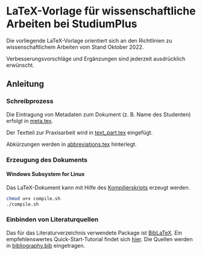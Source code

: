 # LaTeX-Vorlage für wissenschaftliche Arbeiten bei StudiumPlus
Die vorliegende LaTeX-Vorlage orientiert sich an den Richtlinien zu wissenschaftlichem Arbeiten vom Stand Oktober 2022.

Verbesserungsvorschläge und Ergänzungen sind jederzeit ausdrücklich erwünscht.

## Anleitung
### Schreibprozess
Die Eintragung von Metadaten zum Dokument (z. B. Name des Studenten) erfolgt in [meta.tex](https://github.com/ari-diehl/StudiumPlus-LaTeX/blob/main/meta.tex).

Der Textteil zur Praxisarbeit wird in [text_part.tex](https://github.com/ari-diehl/StudiumPlus-LaTeX/blob/main/text_part.tex) eingefügt.

Abkürzungen werden in [abbreviations.tex](https://github.com/ari-diehl/StudiumPlus-LaTeX/blob/main/abbreviations.tex) hinterlegt.

### Erzeugung des Dokuments
#### Windows Subsystem for Linux
Das LaTeX-Dokument kann mit Hilfe des [Kompilierskripts](https://github.com/ari-diehl/StudiumPlus-LaTeX/blob/main/compile.sh) erzeugt werden.
```bash
chmod u+x compile.sh
./compile.sh
```

### Einbinden von Literaturquellen
Das für das Literaturverzeichnis verwendete Package ist [BibLaTeX](https://ctan.org/pkg/biblatex?lang=en). Ein empfehlenswertes Quick-Start-Tutorial findet sich [hier](https://en.wikibooks.org/wiki/LaTeX/Bibliographies_with_biblatex_and_biber). Die Quellen werden in [bibliography.bib](https://github.com/ari-diehl/StudiumPlus-LaTeX/blob/main/bibliography.bib) eingetragen.
